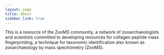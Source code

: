 ```yaml
---
layout: page
title: About
sidebar_link: true
---
```


<p class="message">
  This is a resource of the ZooMS community, a network of zooarchaeologists and scientists committed to developing resources for collagen peptide mass fingerprinting, a technique for taxonomic identification also known as zooarchaeology by mass spectrometry (ZooMS). 
</p>
